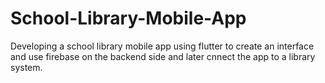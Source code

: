 # School-Library-Mobile-App
Developing a school library mobile app using flutter to create an interface and use firebase on the backend side and later cnnect the app to a library system.
